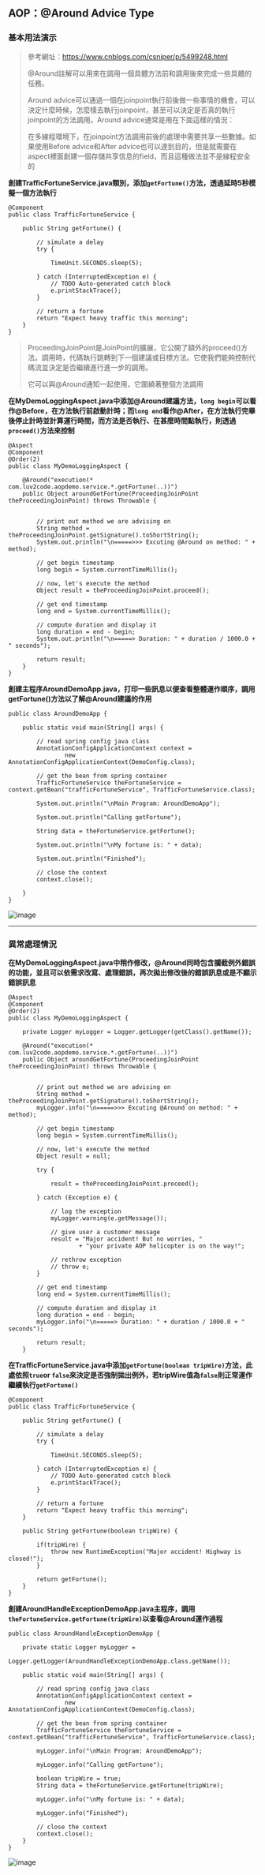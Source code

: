 ## AOP：@Around Advice Type
### 基本用法演示
>參考網址：https://www.cnblogs.com/csniper/p/5499248.html
>
>@Around註解可以用來在調用一個具體方法前和調用後來完成一些具體的任務。
>
>Around advice可以通過一個在joinpoint執行前後做一些事情的機會，可以決定什麼時候，怎麼樣去執行joinpoint，甚至可以決定是否真的執行joinpoint的方法調用。Around advice通常是用在下面這樣的情況：
>
>在多線程環境下，在joinpoint方法調用前後的處理中需要共享一些數據。如果使用Before advice和After advice也可以達到目的，但是就需要在aspect裡面創建一個存儲共享信息的field，而且這種做法並不是線程安全的

**創建TrafficFortuneService.java類別，添加`getFortune()`方法，透過延時5秒模擬一個方法執行**
```
@Component
public class TrafficFortuneService {

	public String getFortune() {
		
		// simulate a delay
		try {
			
			TimeUnit.SECONDS.sleep(5);
			
		} catch (InterruptedException e) {
			// TODO Auto-generated catch block
			e.printStackTrace();
		}
		
		// return a fortune
		return "Expect heavy traffic this morning";
	}
}
```
>ProceedingJoinPoint是JoinPoint的擴展，它公開了額外的proceed()方法。調用時，代碼執行跳轉到下一個建議或目標方法。它使我們能夠控制代碼流並決定是否繼續進行進一步的調用。
>
>它可以與@Around通知一起使用，它圍繞著整個方法調用

**在MyDemoLoggingAspect.java中添加@Around建議方法，`long begin`可以看作@Before，在方法執行前啟動計時；而`long end`看作@After，在方法執行完畢後停止計時並計算運行時間，而方法是否執行、在甚麼時間點執行，則透過`proceed()`方法來控制**
```
@Aspect
@Component
@Order(2)
public class MyDemoLoggingAspect {
	
	@Around("execution(* com.luv2code.aopdemo.service.*.getFortune(..))")
	public Object aroundGetFortune(ProceedingJoinPoint theProceedingJoinPoint) throws Throwable {
		
		
		// print out method we are advising on
		String method = theProceedingJoinPoint.getSignature().toShortString();
		System.out.println("\n=====>>> Excuting @Around on method: " + method);		
		
		// get begin timestamp
		long begin = System.currentTimeMillis();
		
		// now, let's execute the method
		Object result = theProceedingJoinPoint.proceed();
		
		// get end timestamp
		long end = System.currentTimeMillis();
		
		// compute duration and display it
		long duration = end - begin;
		System.out.println("\n=====> Duration: " + duration / 1000.0 + " seconds");
		
		return result;		
	}
}
```
**創建主程序AroundDemoApp.java，打印一些訊息以便查看整體運作順序，調用getFortune()方法以了解@Around建議的作用**
```
public class AroundDemoApp {

	public static void main(String[] args) {
		
		// read spring config java class
		AnnotationConfigApplicationContext context = 
				new AnnotationConfigApplicationContext(DemoConfig.class);
		
		// get the bean from spring container
		TrafficFortuneService theFortuneService = context.getBean("trafficFortuneService", TrafficFortuneService.class);
		
		System.out.println("\nMain Program: AroundDemoApp");
		
		System.out.println("Calling getFortune");
		
		String data = theFortuneService.getFortune();
		
		System.out.println("\nMy fortune is: " + data);
		
		System.out.println("Finished");
		
		// close the context
		context.close();

	}
}
```
![image](https://user-images.githubusercontent.com/101872264/217838101-56cf3ef4-ddef-48b7-9999-b60f0fe9bf62.png)

-------------------------------------------------------------------------
### 異常處理情況
**在MyDemoLoggingAspect.java中稍作修改，@Around同時包含攔截例外錯誤的功能，並且可以依需求改寫、處理錯誤，再次拋出修改後的錯誤訊息或是不顯示錯誤訊息**
```
@Aspect
@Component
@Order(2)
public class MyDemoLoggingAspect {
	
	private Logger myLogger = Logger.getLogger(getClass().getName());
	
	@Around("execution(* com.luv2code.aopdemo.service.*.getFortune(..))")
	public Object aroundGetFortune(ProceedingJoinPoint theProceedingJoinPoint) throws Throwable {
		
		
		// print out method we are advising on
		String method = theProceedingJoinPoint.getSignature().toShortString();
		myLogger.info("\n=====>>> Excuting @Around on method: " + method);		
		
		// get begin timestamp
		long begin = System.currentTimeMillis();
		
		// now, let's execute the method
		Object result = null;
		
		try {
			
			result = theProceedingJoinPoint.proceed();
		
		} catch (Exception e) {
			
			// log the exception
			myLogger.warning(e.getMessage());
			
			// give user a customer message
			result = "Major accident! But no worries, " 
					+ "your private AOP helicopter is on the way!";
			
			// rethrow exception
			// throw e;
		}
		
		// get end timestamp
		long end = System.currentTimeMillis();
		
		// compute duration and display it
		long duration = end - begin;
		myLogger.info("\n=====> Duration: " + duration / 1000.0 + " seconds");
		
		return result;		
	}
```
**在TrafficFortuneService.java中添加`getFortune(boolean tripWire)`方法，此處依照`true`or `false`來決定是否強制拋出例外，若tripWire值為`false`則正常運作繼續執行`getFortune()`**
```
@Component
public class TrafficFortuneService {

	public String getFortune() {
		
		// simulate a delay
		try {
			
			TimeUnit.SECONDS.sleep(5);
			
		} catch (InterruptedException e) {
			// TODO Auto-generated catch block
			e.printStackTrace();
		}
		
		// return a fortune
		return "Expect heavy traffic this morning";
	}

	public String getFortune(boolean tripWire) {
		
		if(tripWire) {
			throw new RuntimeException("Major accident! Highway is closed!");
		}
		
		return getFortune();
	}
}
```
**創建AroundHandleExceptionDemoApp.java主程序，調用`theFortuneService.getFortune(tripWire)`以查看@Around運作過程**
```
public class AroundHandleExceptionDemoApp {

	private static Logger myLogger = 
					Logger.getLogger(AroundHandleExceptionDemoApp.class.getName());
	
	public static void main(String[] args) {
		
		// read spring config java class
		AnnotationConfigApplicationContext context = 
				new AnnotationConfigApplicationContext(DemoConfig.class);
		
		// get the bean from spring container
		TrafficFortuneService theFortuneService = context.getBean("trafficFortuneService", TrafficFortuneService.class);
		
		myLogger.info("\nMain Program: AroundDemoApp");
		
		myLogger.info("Calling getFortune");
		
		boolean tripWire = true;
		String data = theFortuneService.getFortune(tripWire);
		
		myLogger.info("\nMy fortune is: " + data);
		
		myLogger.info("Finished");
		
		// close the context
		context.close();
	}
}
```
![image](https://user-images.githubusercontent.com/101872264/217845186-297a4210-6d52-44bd-9532-1b2262215588.png)
